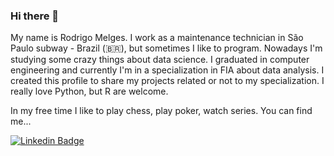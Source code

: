 ### Hi there 👋

My name is Rodrigo Melges. I work as a maintenance technician in São Paulo subway - Brazil (🇧🇷), but sometimes I like to program. Nowadays I'm studying some crazy things about data science. I graduated in computer engineering and currently I'm in a specialization in FIA about data analysis. I created this profile to share my projects related or not to my specialization. I really love Python, but R are welcome. 

In my free time I like to play chess, play poker, watch series. You can find me...

[![Linkedin Badge](https://img.shields.io/badge/-LinkedIn-blue?style=flat-square&logo=Linkedin&logoColor=white&link=https://www.linkedin.com/in/rodrigomelges)](https://www.linkedin.com/in/rodrigomelges)



<!--
**rodrigomelges/rodrigomelges** is a ✨ _special_ ✨ repository because its `README.md` (this file) appears on your GitHub profile.

Here are some ideas to get you started:

- 🔭 I’m currcriei projetos relacionados a assuntos da minha pós-graduaçãoently working on ...
- 🌱 I’m currently learning ...
- 👯 I’m looking to collaborate on ...
- 🤔 I’m looking for help with ...
- 💬 Ask me about ...
- 📫 How to reach me: ...
- 😄 Pronouns: ...
- ⚡ Fun fact: ...hing
-->
